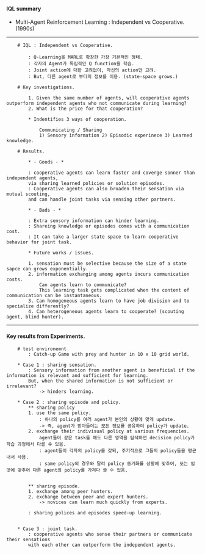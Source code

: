 #### IQL summary

- Multi-Agent Reinforcement Learning : Independent vs Cooperative. (1990s)

---

        # IQL : Independent vs Cooperative. 

            : Q-Learning을 MARL로 확장한 가장 기본적인 형태. 
            : 각자의 Agent가 독립적인 Q function을 학습. 
            : Joint action에 대한 고려없이, 자신의 action만 고려.
            : But, 다른 agent로 부터의 정보를 이용. (state-space grows.) 

        # Key investigations.

            1. Given the same number of agents, will cooperative agents outperform independent agents who not communicate during learning?
            2. What is the price for that cooperation?

            * Indentifies 3 ways of cooperation.

                Communicating / Sharing  
                1) Sensory information 2) Episodic experinece 3) Learned knowledge.

        # Results.

            * - Goods - *

            : cooperative agents can learn faster and coverge sonner than independent agents, 
            via sharing learned policies or solution episodes.  
            : Cooperative agents can also broaden their sensation via mutual scouting, 
            and can handle joint tasks via sensing other partners. 

            * - Bads - *

            : Extra sensory information can hinder learning.
            : Shareing knowledge or episodes comes with a communication cost.
            : It can take a larger state space to learn cooperative behavior for joint task.

            * Future works / issues.
        
            1. sensation must be selective because the size of a state sapce can grows exponentially.
            2. information exchanging among agents incurs communication costs. 
                Can agents learn to communicate? 
                This learning task gets complicated when the content of communication can be instantaneous.
            3. Can homogeneous agents learn to have job division and to specialize differently?
            4. Can heterogeneous agents learn to cooperate? (scouting agent, blind hunter).

---

#### Key results from Experiments. 

        # test environemnt 
            : Catch-up Game with prey and hunter in 10 x 10 grid world. 

        * Case 1 : sharing sensation.
            : Sensory information from another agent is beneficial if the information is relevant and sufficient for learning.
            But, when the shared information is not sufficient or irrelevant?
                -> hinders learning. 

        * Case 2 : sharing episode and policy.
            ** sharing policy
            1. use the same policy.
                : 하나의 policy를 여러 agent가 본인의 상황에 맞게 update. 
                -> 즉, agent가 받아들이는 모든 정보를 공유하여 policy가 update.
            2. exchange their indivisual policy at various frequencies.
                agent들이 같은 task를 해도 다른 영역을 탐색하면 decision policy가 학습 과정에서 다를 수 있음.
                : agent들이 각자의 policy를 갖되, 주기적으로 그들의 policy들을 평균 내서 사용.
                : same policy의 경우와 달리 policy 동기화를 상황에 맞추어, 또는 입맛에 맞추어 다른 agent의 policy를 가져다 쓸 수 있음.
                
            
            ** sharing episode. 
            1. exchange among peer hunters. 
            2. exchange between peer and expert hunters. 
                -> novices can learn much quickly from experts.

            : sharing polices and episodes speed-up learning.


        * Case 3 : joint task.
            : cooperative agents who sense their partners or communicate their sensations
            with each other can outperform the independent agents.


        